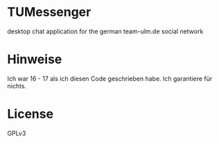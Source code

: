 # TUMessenger
desktop chat application for the german team-ulm.de social network

# Hinweise
Ich war 16 - 17 als ich diesen Code geschrieben habe. Ich garantiere für nichts.

# License
GPLv3
